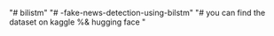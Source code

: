 "# bilistm" 
"# -fake-news-detection-using-bilstm" 
"# you can find the dataset on kaggle %& hugging face "
